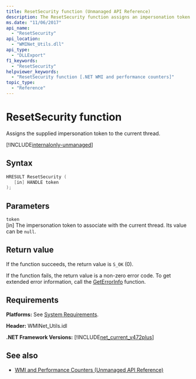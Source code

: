 ```yaml
---
title: ResetSecurity function (Unmanaged API Reference)
description: The ResetSecurity function assigns an impersonation token to the current thread.
ms.date: "11/06/2017"
api_name: 
  - "ResetSecurity"
api_location: 
  - "WMINet_Utils.dll"
api_type: 
  - "DLLExport"
f1_keywords: 
  - "ResetSecurity"
helpviewer_keywords: 
  - "ResetSecurity function [.NET WMI and performance counters]"
topic_type: 
  - "Reference"
---
```

# ResetSecurity function
Assigns the supplied impersonation token to the current thread.
  
[!INCLUDE[internalonly-unmanaged](../../../../includes/internalonly-unmanaged.md)]
  
## Syntax  
  
```cpp  
HRESULT ResetSecurity (
   [in] HANDLE token
);
```  

## Parameters

`token`  
[in] The impersonation token to associate with the current thread. Its value can be `null`.

## Return value

If the function succeeds, the return value is `S_OK` (0).

If the function fails, the return value is a non-zero error code. To get extended error information, call the [GetErrorInfo](geterrorinfo.md) function.
  
## Requirements  
 **Platforms:** See [System Requirements](../../get-started/system-requirements.md).  
  
 **Header:** WMINet_Utils.idl  
  
 **.NET Framework Versions:** [!INCLUDE[net_current_v472plus](../../../../includes/net-current-v472plus.md)]  
  
## See also

- [WMI and Performance Counters (Unmanaged API Reference)](index.md)
